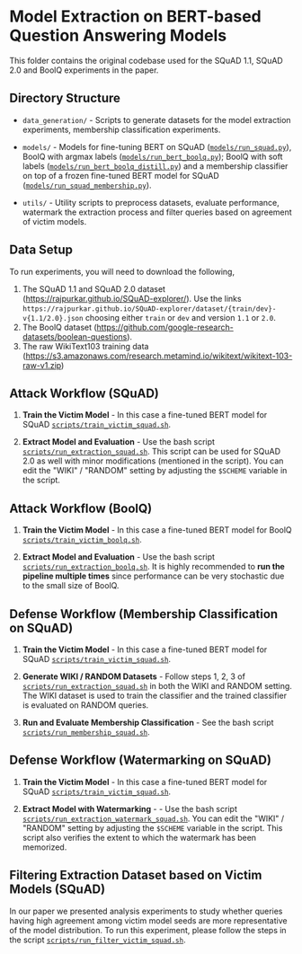 # Model Extraction on BERT-based Question Answering Models

This folder contains the original codebase used for the SQuAD 1.1, SQuAD 2.0 and BoolQ experiments in the paper.

## Directory Structure

* `data_generation/` - Scripts to generate datasets for the model extraction experiments, membership classification experiments.

* `models/` - Models for fine-tuning BERT on SQuAD ([`models/run_squad.py`](models/run_squad.py)), BoolQ with argmax labels ([`models/run_bert_boolq.py`](models/run_bert_boolq.py)); BoolQ with soft labels ([`models/run_bert_boolq_distill.py`](models/run_bert_boolq_distill.py)) and a membership classifier on top of a frozen fine-tuned BERT model for SQuAD ([`models/run_squad_membership.py`](models/run_squad_membership.py)).

* `utils/` - Utility scripts to preprocess datasets, evaluate performance, watermark the extraction process and filter queries based on agreement of victim models.

## Data Setup

To run experiments, you will need to download the following,

1. The SQuAD 1.1 and SQuAD 2.0 dataset (https://rajpurkar.github.io/SQuAD-explorer/). Use the links `https://rajpurkar.github.io/SQuAD-explorer/dataset/{train/dev}-v{1.1/2.0}.json` choosing either `train` or `dev` and version `1.1` or `2.0`.
2. The BoolQ dataset (https://github.com/google-research-datasets/boolean-questions).
2. The raw WikiText103 training data (https://s3.amazonaws.com/research.metamind.io/wikitext/wikitext-103-raw-v1.zip)

## Attack Workflow (SQuAD)

1. **Train the Victim Model** - In this case a fine-tuned BERT model for SQuAD [`scripts/train_victim_squad.sh`](scripts/train_victim_squad.sh).

2. **Extract Model and Evaluation** - Use the bash script [`scripts/run_extraction_squad.sh`](scripts/run_extraction_squad.sh). This script can be used for SQuAD 2.0 as well with minor modifications (mentioned in the script). You can edit the "WIKI" / "RANDOM" setting by adjusting the `$SCHEME` variable in the script.

## Attack Workflow (BoolQ)

1. **Train the Victim Model** - In this case a fine-tuned BERT model for BoolQ [`scripts/train_victim_boolq.sh`](scripts/train_victim_boolq.sh).

2. **Extract Model and Evaluation** - Use the bash script [`scripts/run_extraction_boolq.sh`](scripts/run_extraction_boolq.sh). It is highly recommended to **run the pipeline multiple times** since performance can be very stochastic due to the small size of BoolQ.

## Defense Workflow (Membership Classification on SQuAD)

1. **Train the Victim Model** - In this case a fine-tuned BERT model for SQuAD [`scripts/train_victim_squad.sh`](scripts/train_victim_squad.sh).

2. **Generate WIKI / RANDOM Datasets** - Follow steps 1, 2, 3 of [`scripts/run_extraction_squad.sh`](scripts/run_extraction_squad.sh) in both the WIKI and RANDOM setting. The WIKI dataset is used to train the classifier and the trained classifier is evaluated on RANDOM queries.

3. **Run and Evaluate Membership Classification** - See the bash script [`scripts/run_membership_squad.sh`](scripts/run_membership_squad.sh).

## Defense Workflow (Watermarking on SQuAD)

1. **Train the Victim Model** - In this case a fine-tuned BERT model for SQuAD [`scripts/train_victim_squad.sh`](scripts/train_victim_squad.sh).

2. **Extract Model with Watermarking** - - Use the bash script [`scripts/run_extraction_watermark_squad.sh`](scripts/run_extraction_squad.sh). You can edit the "WIKI" / "RANDOM" setting by adjusting the `$SCHEME` variable in the script. This script also verifies the extent to which the watermark has been memorized.

## Filtering Extraction Dataset based on Victim Models (SQuAD)

In our paper we presented analysis experiments to study whether queries having high agreement among victim model
seeds are more representative of the model distribution. To run this experiment, please follow the steps in the script [`scripts/run_filter_victim_squad.sh`](scripts/run_filter_victim_squad.sh).
